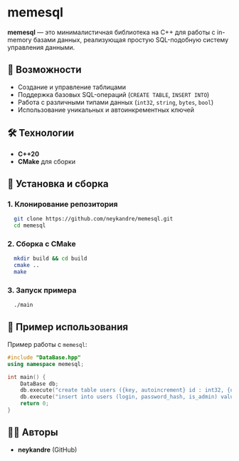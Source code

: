 # memesql

**memesql** — это минималистичная библиотека на C++ для работы с in-memory базами данных, реализующая простую SQL-подобную систему управления данными.

## 🚀 Возможности

- Создание и управление таблицами
- Поддержка базовых SQL-операций (`CREATE TABLE`, `INSERT INTO`)
- Работа с различными типами данных (`int32`, `string`, `bytes`, `bool`)
- Использование уникальных и автоинкрементных ключей

## 🛠 Технологии

- **C++20**
- **CMake** для сборки

## 🔧 Установка и сборка

### 1. Клонирование репозитория

```sh
  git clone https://github.com/neykandre/memesql.git
  cd memesql
```

### 2. Сборка с CMake

```sh
  mkdir build && cd build
  cmake ..
  make
```

### 3. Запуск примера

```sh
  ./main
```

## 📜 Пример использования

Пример работы с `memesql`:

```cpp
#include "DataBase.hpp"
using namespace memesql;

int main() {
    DataBase db;
    db.execute("create table users ({key, autoincrement} id : int32, {unique} login: string[32], password_hash: bytes[8], is_admin: bool = false)");
    db.execute("insert into users (login, password_hash, is_admin) values ('admin', '12345678', true)");
    return 0;
}
```

## 👨‍💻 Авторы

- **neykandre** (GitHub)

